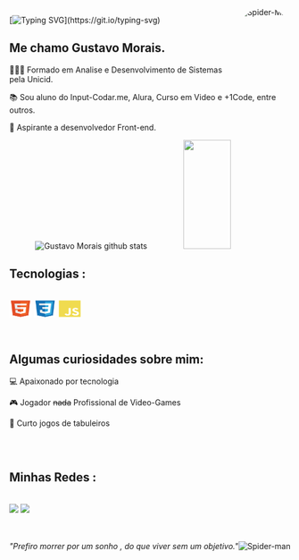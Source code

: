 <img align="right" alt="Spider-Man" height="150" style="border-radius:50px;" src="https://media2.giphy.com/media/vKhKsyEFVK4IuEKzWY/giphy.gif?cid=ecf05e47envctll85x1nsp4u4tg64n8hn1on98ve1ryfmfz3&rid=giphy.gif&ct=s">

[![Typing SVG](https://readme-typing-svg.herokuapp.com/?color=A7D93D&size=50&center=true&duration=1500&pause=2000&vCenter=true&width=500&lines=Hello+World!)](https://git.io/typing-svg)

##  Me chamo Gustavo Morais.
<p> 👨🏻‍🎓 Formado em Analise e Desenvolvimento de Sistemas pela Unicid.
<p> 📚 Sou aluno do Input-Codar.me, Alura, Curso em Video e +1Code, entre outros. 
<p> 🔭 Aspirante a desenvolvedor Front-end.

<br>

<div align="center">  
  <img width="49%" height="195px" src="https://github-readme-stats.vercel.app/api?username=moraisGustavo&show_icons=true&count_private=true&hide_border=true&&theme=ocean_dark" alt="Gustavo Morais github stats" /> 
  <img width="41%" height="195px" src="https://github-readme-stats.vercel.app/api/top-langs/?username=moraisGustavo&layout=compact&hide_border=true&&theme=ocean_dark" />
</div>


## Tecnologias :
<div style="display: inline_block"><br>
  <img align="center" alt="Gustavo-HTML" height="30" width="40" src="https://raw.githubusercontent.com/devicons/devicon/master/icons/html5/html5-original.svg">
  <img align="center" alt="Gustavo-CSS" height="30" width="40" src="https://raw.githubusercontent.com/devicons/devicon/master/icons/css3/css3-original.svg">
  <img align="center" alt="Gustavo-Js" height="30" width="40" src="https://raw.githubusercontent.com/devicons/devicon/master/icons/javascript/javascript-plain.svg">
</div><br>
<br>

## Algumas curiosidades sobre mim:
💻 Apaixonado por tecnologia

🎮 Jogador <s>nada</s> Profissional de Video-Games

🎲 Curto jogos de tabuleiros

##
<br>

##

## Minhas Redes :
<br>
<div> 
  <a href="https://www.instagram.com/_gustavo_h_/" target="_blank"><img src="https://img.shields.io/badge/-Instagram-%23E4405F?style=for-the-badge&logo=instagram&logoColor=white" target="_blank"></a>
  <a href="https://www.linkedin.com/in/ogumorais/" target="_blank"><img src="https://img.shields.io/badge/-LinkedIn-%230077B5?style=for-the-badge&logo=linkedin&logoColor=white" target="_blank"></a> 
</div>
<br>
<br>

*"Prefiro morrer por um sonho , do que viver sem um objetivo."*<img align="right" alt="Spider-man" height="200" src="https://media4.giphy.com/media/1r8YvFB47nAsAy36mp/giphy.gif?cid=790b76118620036553a1ed0652ed781eaad279d5d57083d4&rid=giphy.gif&ct=s">

